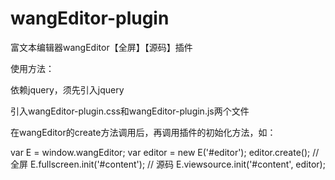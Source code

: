 # wangEditor-plugin
富文本编辑器wangEditor【全屏】【源码】插件

使用方法：

依赖jquery，须先引入jquery

引入wangEditor-plugin.css和wangEditor-plugin.js两个文件

在wangEditor的create方法调用后，再调用插件的初始化方法，如：

var E = window.wangEditor; 
var editor = new E('#editor');
editor.create();
// 全屏
E.fullscreen.init('#content');
// 源码
E.viewsource.init('#content', editor);
